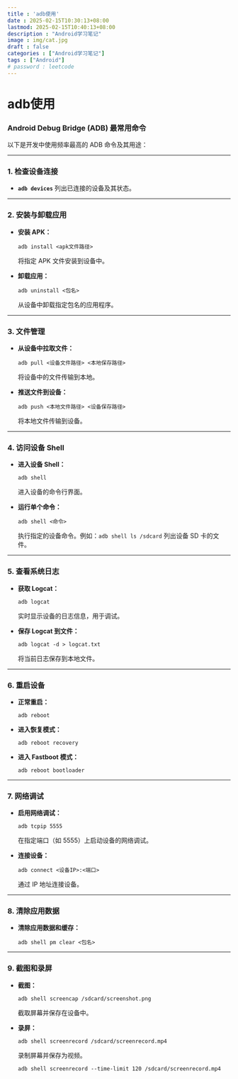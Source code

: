 ```yaml
---
title : 'adb使用'
date : 2025-02-15T10:30:13+08:00
lastmod: 2025-02-15T10:40:13+08:00
description : "Android学习笔记" 
image : img/cat.jpg
draft : false    
categories : ["Android学习笔记"]
tags : ["Android"]
# password : leetcode
---
```


# adb使用

### **Android Debug Bridge (ADB) 最常用命令**

以下是开发中使用频率最高的 ADB 命令及其用途：

------

### **1. 检查设备连接**

- **`adb devices`** 列出已连接的设备及其状态。

------

### **2. 安装与卸载应用**

- **安装 APK：**

  ```shell
  adb install <apk文件路径>
  ```

  将指定 APK 文件安装到设备中。

- **卸载应用：**

  ```shell
  adb uninstall <包名>
  ```

  从设备中卸载指定包名的应用程序。

------

### **3. 文件管理**

- **从设备中拉取文件：**

  ```shell
  adb pull <设备文件路径> <本地保存路径>
  ```

  将设备中的文件传输到本地。

- **推送文件到设备：**

  ```shell
  adb push <本地文件路径> <设备保存路径>
  ```

  将本地文件传输到设备。

------

### **4. 访问设备 Shell**

- **进入设备 Shell：**

  ```shell
  adb shell
  ```

  进入设备的命令行界面。

- **运行单个命令：**

  ```shell
  adb shell <命令>
  ```

  执行指定的设备命令。例如：`adb shell ls /sdcard` 列出设备 SD 卡的文件。

------

### **5. 查看系统日志**

- **获取 Logcat：**

  ```shell
  adb logcat
  ```

  实时显示设备的日志信息，用于调试。

- **保存 Logcat 到文件：**

  ```shell
  adb logcat -d > logcat.txt
  ```

  将当前日志保存到本地文件。

------

### **6. 重启设备**

- **正常重启：**

  ```shell
  adb reboot
  ```

- **进入恢复模式：**

  ```shell
  adb reboot recovery
  ```

- **进入 Fastboot 模式：**

  ```shell
  adb reboot bootloader
  ```

------

### **7. 网络调试**

- **启用网络调试：**

  ```shell
  adb tcpip 5555
  ```

  在指定端口（如 5555）上启动设备的网络调试。

- **连接设备：**

  ```shell
  adb connect <设备IP>:<端口>
  ```

  通过 IP 地址连接设备。

------

### **8. 清除应用数据**

- **清除应用数据和缓存：**

  ```shell
  adb shell pm clear <包名>
  ```

------

### **9. 截图和录屏**

- **截图：**

  ```shell
  adb shell screencap /sdcard/screenshot.png
  ```

  截取屏幕并保存在设备中。

- **录屏：**

  ```shell
  adb shell screenrecord /sdcard/screenrecord.mp4
  ```

  录制屏幕并保存为视频。

  ```shell
  adb shell screenrecord --time-limit 120 /sdcard/screenrecord.mp4
  ```